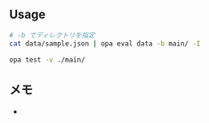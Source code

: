 ## Usage
``` sh
# -b でディレクトリを指定
cat data/sample.json | opa eval data -b main/ -I

opa test -v ./main/
```

## メモ

- 
